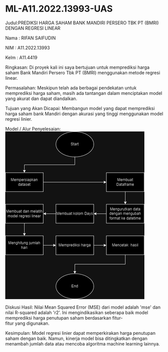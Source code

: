 # ML-A11.2022.13993-UAS

Judul:PREDIKSI HARGA SAHAM BANK MANDIRI PERSERO TBK PT (BMRI) DENGAN REGRESI LINEAR

Nama : RIFAN SAIFUDIN

NIM  : A11.2022.13993

Kelm : A11.4419

Ringkasan:
Di proyek kali ini saya bertujuan untuk memprediksi harga saham Bank Mandiri Persero Tbk PT (BMRI) menggunakan metode regresi linear.

Permasalahan:
Meskipun telah ada berbagai pendekatan untuk memprediksi harga saham, masih ada tantangan dalam menciptakan model yang akurat dan dapat diandalkan.

Tujuan yang Akan Dicapai:
Membangun model yang dapat memprediksi harga saham bank Mandiri dengan akurasi yang tinggi menggunakan model regresi linier.

Model / Alur Penyelesaian:
![Model](Image/diagram_model.drawio.png)

Diskusi Hasil:
Nilai Mean Squared Error (MSE) dari model adalah 'mse' dan nilai R-squared adalah 'r2'. Ini mengindikasikan seberapa baik model memprediksi harga penutupan saham berdasarkan fitur-fitur yang digunakan.

Kesimpulan:
Model regresi linier dapat memperkirakan harga penutupan saham dengan baik. Namun, kinerja model bisa ditingkatkan dengan menambah jumlah data atau mencoba algoritma machine learning lainnya.
